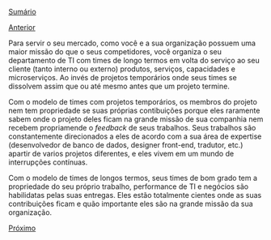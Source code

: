 [Sumário](https://github.com/lucasfantacuci/DevOpsRevelado/blob/master/README.md)


[Anterior]()


Para servir o seu mercado, como você e a sua organização possuem uma maior missão do que o seus competidores, você organiza o seu departamento de TI com times de longo termos em volta do serviço ao seu cliente (tanto interno ou externo) produtos, serviços, capacidades e microserviços. Ao invés de projetos temporários onde seus times se dissolvem assim que ou até mesmo antes que um projeto termine.


Com o modelo de times com projetos temporários, os membros do projeto nem tem propriedade se suas próprias contibuições porque eles raramente sabem onde o projeto deles ficam na grande missão de sua companhia nem recebem propriamende o *feedback* de seus trabalhos. Seus trabalhos são constantemente direcionados a eles de acordo com a sua área de expertise (desenvolvedor de banco de dados, designer front-end, tradutor, etc.) apartir de varios projetos diferentes, e eles vivem em um mundo de interrupções contínuas.


Com o modelo de times de longos termos, seus times de bom grado tem a propriedade do seu próprio trabalho, performance de TI e negócios são habilidatas pelas suas entregas. Eles estão totalmente cientes onde as suas contribuições ficam e quão importante eles são na grande missão da sua organização.


[Próximo]()
